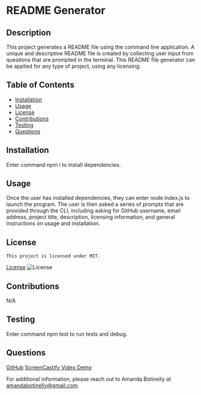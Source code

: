 # README Generator

## Description

This project generates a README file using the command line application. A unique and descriptive README file is created by collecting user input from questions that are prompted in the terminal. This README file generator can be applied for any type of project, using any licensing.

## Table of Contents

- [Installation](#Installation)
- [Usage](#Usage)
- [License](#License)
- [Contributions](#Contributions)
- [Testing](#Testing)
- [Questions](#Questions)

## Installation

Enter command npm i to install dependencies.

## Usage

Once the user has installed dependencies, they can enter node index.js to launch the program. The user is then asked a series of prompts that are provided through the CLI, including asking for GitHub username, email address, project title, description, licensing information, and general instructions on usage and installation.

## License

    This project is licensed under MIT.

[License](#License)
![License](https://img.shields.io/badge/License-MIT-blue.svg)

## Contributions

N/A

## Testing

Enter command npm test to run tests and debug.

## Questions

[GitHub](https://github.com/MandieBot)
[ScreenCastify Video Demo](https://drive.google.com/file/d/1FsphuLxvK9SS-8tm6j-ynTRW5aS4WFOJ/view)

For additional information, please reach out to Amanda Botinelly at amandabotinelly@gmail.com.
